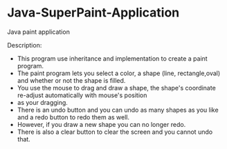 Java-SuperPaint-Application
===========================
Java paint application

Description: 
 * This program use inheritance and implementation to create a paint program.
 * The paint program lets you select a color, a shape (line, rectangle,oval) and whether or not the shape is filled.
 * You use the mouse to drag and draw a shape, the shape's coordinate re-adjust automatically with mouse's position
 * as your dragging. 
 * There is an undo button and you can undo as many shapes as you like and a redo button to redo them as well.
 * However, if you draw a new shape you can no longer redo.
 * There is also a clear button to clear the screen and you cannot undo that.
